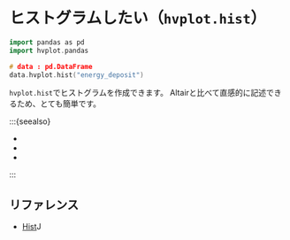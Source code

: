 # ヒストグラムしたい（``hvplot.hist``）

```cpp
import pandas as pd
import hvplot.pandas

# data : pd.DataFrame
data.hvplot.hist("energy_deposit")
```

``hvplot.hist``でヒストグラムを作成できます。
Altairと比べて直感的に記述できるため、とても簡単です。

:::{seealso}

- [](../altair/altair-histogram.md)
- [](../pandas/pandas-plot-hist.md)
- [](../plotly/plotly-histogram.md)

:::

## リファレンス

- [Hist](https://hvplot.holoviz.org/reference/tabular/hist.html)J
